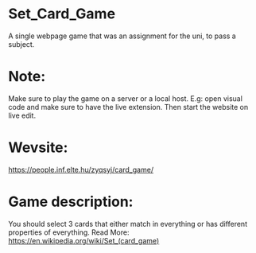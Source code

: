 # Set_Card_Game
A single webpage game that was an assignment for the uni, to pass a subject.

# Note:

Make sure to play the game on a server or a local host. E.g: open visual code and make sure to have the live extension. Then start the website on live edit.

# Wevsite: 
https://people.inf.elte.hu/zyqsyj/card_game/

# Game description: 

You should select 3 cards that either match in everything or has different properties of everything. 
Read More: https://en.wikipedia.org/wiki/Set_(card_game)

